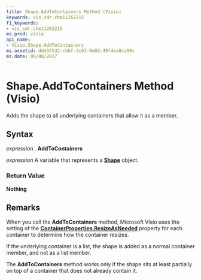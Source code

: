 ```yaml
---
title: Shape.AddToContainers Method (Visio)
keywords: vis_sdr.chm11262215
f1_keywords:
- vis_sdr.chm11262215
ms.prod: visio
api_name:
- Visio.Shape.AddToContainers
ms.assetid: ddd3f532-cbbf-3c63-0e02-49f4ea8ca90c
ms.date: 06/08/2017
---
```



# Shape.AddToContainers Method (Visio)

Adds the shape to all underlying containers that allow it as a member.


## Syntax

 _expression_ . **AddToContainers**

 _expression_ A variable that represents a **[Shape](Visio.Shape.md)** object.


### Return Value

 **Nothing**


## Remarks

When you call the  **AddToContainers** method, Microsoft Visio uses the setting of the **[ContainerProperties.ResizeAsNeeded](Visio.ContainerProperties.ResizeAsNeeded.md)** property for each container to determine how the container resizes.

If the underlying container is a list, the shape is added as a normal container member, and not as a list member.

The  **AddToContainers** method works only if the shape sits at least partially on top of a container that does not already contain it.


